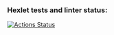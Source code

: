 ### Hexlet tests and linter status:
[![Actions Status](https://github.com/DimaKabanov/python-project-83/actions/workflows/hexlet-check.yml/badge.svg)](https://github.com/DimaKabanov/python-project-83/actions)